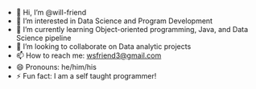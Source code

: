 - 👋 Hi, I’m @will-friend
- 👀 I’m interested in Data Science and Program Development
- 🌱 I’m currently learning Object-oriented programming, Java, and Data Science pipeline
- 💞️ I’m looking to collaborate on Data analytic projects
- 📫 How to reach me: wsfriend3@gmail.com
- 😄 Pronouns: he/him/his
- ⚡ Fun fact: I am a self taught programmer!

<!---
will-friend/will-friend is a ✨ special ✨ repository because its `README.md` (this file) appears on your GitHub profile.
You can click the Preview link to take a look at your changes.
--->
